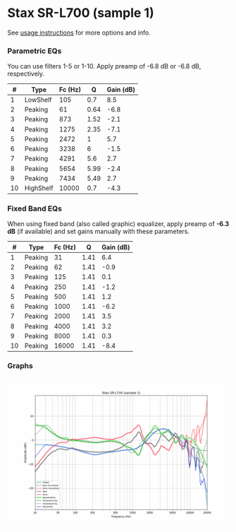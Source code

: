 # Stax SR-L700 (sample 1)
See [usage instructions](https://github.com/jaakkopasanen/AutoEq#usage) for more options and info.

### Parametric EQs
You can use filters 1-5 or 1-10. Apply preamp of -6.8 dB or -6.8 dB, respectively.

|   # | Type      |   Fc (Hz) |    Q |   Gain (dB) |
|-----|-----------|-----------|------|-------------|
|   1 | LowShelf  |       105 | 0.7  |         8.5 |
|   2 | Peaking   |        61 | 0.64 |        -6.8 |
|   3 | Peaking   |       873 | 1.52 |        -2.1 |
|   4 | Peaking   |      1275 | 2.35 |        -7.1 |
|   5 | Peaking   |      2472 | 1    |         5.7 |
|   6 | Peaking   |      3238 | 6    |        -1.5 |
|   7 | Peaking   |      4291 | 5.6  |         2.7 |
|   8 | Peaking   |      5654 | 5.99 |        -2.4 |
|   9 | Peaking   |      7434 | 5.49 |         2.7 |
|  10 | HighShelf |     10000 | 0.7  |        -4.3 |

### Fixed Band EQs
When using fixed band (also called graphic) equalizer, apply preamp of **-6.3 dB** (if available) and set gains manually with these parameters.

|   # | Type    |   Fc (Hz) |    Q |   Gain (dB) |
|-----|---------|-----------|------|-------------|
|   1 | Peaking |        31 | 1.41 |         6.4 |
|   2 | Peaking |        62 | 1.41 |        -0.9 |
|   3 | Peaking |       125 | 1.41 |         0.1 |
|   4 | Peaking |       250 | 1.41 |        -1.2 |
|   5 | Peaking |       500 | 1.41 |         1.2 |
|   6 | Peaking |      1000 | 1.41 |        -6.2 |
|   7 | Peaking |      2000 | 1.41 |         3.5 |
|   8 | Peaking |      4000 | 1.41 |         3.2 |
|   9 | Peaking |      8000 | 1.41 |         0.3 |
|  10 | Peaking |     16000 | 1.41 |        -8.4 |

### Graphs
![](./Stax%20SR-L700%20(sample%201).png)
